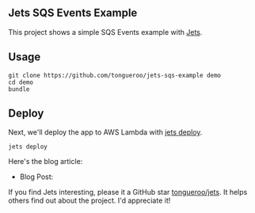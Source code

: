## Jets SQS Events Example

This project shows a simple SQS Events example with [Jets](http://rubyonjets.com/).

## Usage

    git clone https://github.com/tongueroo/jets-sqs-example demo
    cd demo
    bundle

## Deploy

Next, we'll deploy the app to AWS Lambda with [jets deploy](http://rubyonjets.com/reference/jets-deploy/).

    jets deploy

Here's the blog article:

* Blog Post: []()

If you find Jets interesting, please it a GitHub star [tongueroo/jets](https://github.com/tongueroo/jets). It helps others find out about the project.  I'd appreciate it!
